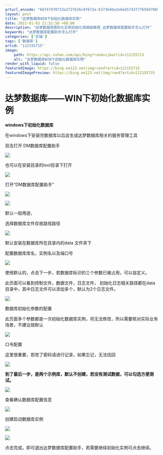 ```yaml
---
arturl_encode: "68747470733a2f2f626c6f672e:6373646e2e6e65742f77656978696e5f34363435383433362f:61727469636c652f64657461696c732f313132313535373135"
layout: post
title: "达梦数据库WIN下初始化数据库实例"
date: 2021-01-03 21:52:50 +08:00
description: "达梦数据库图形化实例初始化保姆级教程_达梦数据库配置助手怎么打开"
keywords: "达梦数据库配置助手怎么打开"
categories: ['实操']
tags: ['数据库']
artid: "112155715"
image:
    path: https://api.vvhan.com/api/bing?rand=sj&artid=112155715
    alt: "达梦数据库WIN下初始化数据库实例"
render_with_liquid: false
featuredImage: https://bing.ee123.net/img/rand?artid=112155715
featuredImagePreview: https://bing.ee123.net/img/rand?artid=112155715
---
```


# 达梦数据库——WIN下初始化数据库实例

**windows下初始化数据库**

在windows下安装完数据库以后会生成达梦数据库相关的服务管理工具

双击打开 DM数据库配置助手

![](https://i-blog.csdnimg.cn/blog_migrate/0607b853ff3381579a5f4cc420309e9e.png)

也可以在安装目录的tool目录下打开

![](https://i-blog.csdnimg.cn/blog_migrate/9915dc152aee1b57ae027a2bb2ee02dc.png)

打开“DM数据库配置助手”

![](https://i-blog.csdnimg.cn/blog_migrate/ed638a901924ab405ca4f66e4c6fde9e.png)

![](https://i-blog.csdnimg.cn/blog_migrate/76e8a4b19fb80f239acfe9820dc52fdc.png)

默认一般用途，

选择数据库文件存放路径路径

![](https://i-blog.csdnimg.cn/blog_migrate/c8b79c76dc018a305c39e904f529ccb1.png)

默认安装在数据库所在目录内的data 文件夹下

配置数据库库名，实例名以及端口号

![](https://i-blog.csdnimg.cn/blog_migrate/f307bb57166611768d5e8d782a45745d.png)

使用默认的，点击下一步，若数据库标识的三个参数已被占用，可以自定义。

此页面可以看到控制文件，数据文件，日志文件， 初始化日志相关路径都在data目录中，其中日志文件可以添加多个，默认为2个日志文件。

![](https://i-blog.csdnimg.cn/blog_migrate/85d216e52979f4733cd0bd868ab0f5b9.png)

数据库初始化参数的配置

此页面多个参数都是一次初始化数据库实例，将无法修改，所以需要核对实际业务场景，不建议按默认

![](https://i-blog.csdnimg.cn/blog_migrate/ee536af8f931a83fd5c27217b95f42eb.png)

口令配置

这里很重要，若改了密码请进行记录，如果忘记，无法找回

![](https://i-blog.csdnimg.cn/blog_migrate/3619488716ec0a76e18ff1342ddd5470.png)

**到了最后一步，是两个示例库，默认不创建，若没有测试数据，可以勾选方便测试。**

![](https://i-blog.csdnimg.cn/blog_migrate/b561a72912032e72a1ed9c57807e6c3d.png)

查看确认数据库配置信息

![](https://i-blog.csdnimg.cn/blog_migrate/feeef1359fc2de934720eee0003e1353.png)

创建启动数据库实例

![](https://i-blog.csdnimg.cn/blog_migrate/d45895bb7311e95c127308b00d3b2776.png)

![](https://i-blog.csdnimg.cn/blog_migrate/ba9ec5c515e3c461c74a5cab233fa73d.png)

点击完成，即可退出达梦数据库配置助手，若需要继续初始化实例可点击继续。